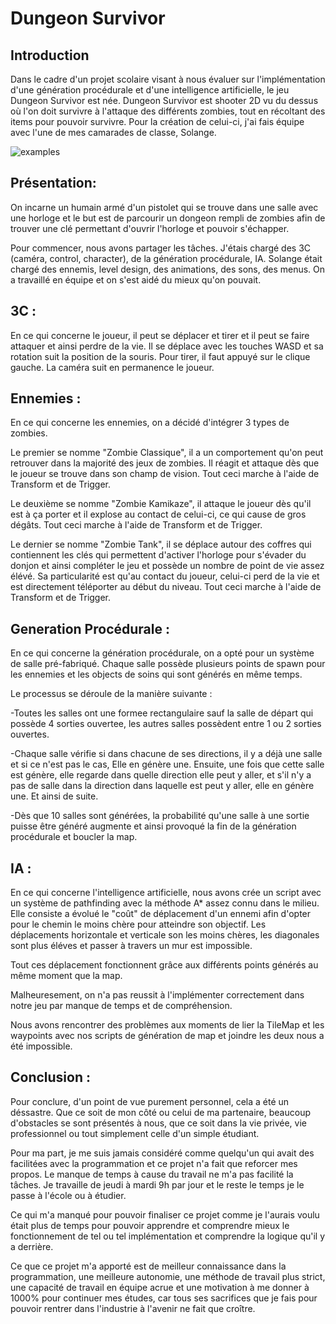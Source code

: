 # Dungeon Survivor

## Introduction

Dans le cadre d'un projet scolaire visant à nous évaluer sur l'implémentation d'une génération procédurale et d'une intelligence artificielle, le jeu Dungeon Survivor est née.
Dungeon Survivor est shooter 2D vu du dessus où l'on doit survivre à l'attaque des différents zombies, tout en récoltant des items pour pouvoir survivre.
Pour la création de celui-ci, j'ai fais équipe avec l'une de mes camarades de classe, Solange.

![examples](zCallMeZ.github.io/assets/gif/examples.png)

## Présentation:

On incarne un humain armé d'un pistolet qui se trouve dans une salle avec une horloge et le but est de parcourir un dongeon rempli de zombies afin de trouver une clé permettant d'ouvrir l'horloge et pouvoir s'échapper. 

Pour commencer, nous avons partager les tâches. J'étais chargé des 3C (caméra, control, character), de la génération procédurale, IA. Solange était chargé des ennemis, level design, des animations, des sons, des menus. On a travaillé en équipe et on s'est aidé du mieux qu'on pouvait.


## 3C :

En ce qui concerne le joueur, il peut se déplacer et tirer et il peut se faire attaquer et ainsi perdre de la vie. Il se déplace avec les touches WASD et sa rotation suit la position de la souris. Pour tirer, il faut appuyé sur le clique gauche.
La caméra suit en permanence le joueur.

## Ennemies : 

En ce qui concerne les ennemies, on a décidé d'intégrer 3 types de zombies.

Le premier se nomme "Zombie Classique", il a un comportement qu'on peut retrouver dans la majorité des jeux de zombies. Il réagit et attaque dès que le joueur se trouve dans son champ de vision. Tout ceci marche à l'aide de Transform et de Trigger. 

Le deuxième se nomme "Zombie Kamikaze", il attaque le joueur dès qu'il est à ça porter et il explose au contact de celui-ci, ce qui cause de gros dégâts. Tout ceci marche à l'aide de Transform et de Trigger. 

Le dernier se nomme "Zombie Tank", il se déplace autour des coffres qui contiennent les clés qui permettent d'activer l'horloge pour s'évader du donjon et ainsi compléter le jeu et possède un nombre de point de vie assez élévé. Sa particularité est qu'au contact du joueur, celui-ci perd de la vie et est directement téléporter au début du niveau. Tout ceci marche à l'aide de Transform et de Trigger.

## Generation Procédurale :

En ce qui concerne la génération procédurale, on a opté pour un système de salle pré-fabriqué. Chaque salle possède plusieurs points de spawn pour les ennemies et les objects de soins qui sont générés en même temps. 

Le processus se déroule de la manière suivante :

-Toutes les salles ont une formee rectangulaire sauf la salle de départ qui possède 4 sorties ouvertee, les autres salles possèdent entre 1 ou 2 sorties ouvertes.

-Chaque salle vérifie si dans chacune de ses directions, il y a déjà une salle et si ce n'est pas le cas, Elle en génère une. Ensuite, une fois que cette salle est génère, elle regarde dans quelle direction elle peut y aller, et s'il n'y a pas de salle dans la direction dans laquelle est peut y aller, elle en génère une. Et ainsi de suite.

-Dès que 10 salles sont générées, la probabilité qu'une salle à une sortie puisse être généré augmente et ainsi provoqué la fin de la génération procédurale et boucler la map.

## IA :

En ce qui concerne l'intelligence artificielle, nous avons crée un script avec un système de pathfinding avec la méthode A* assez connu dans le milieu. Elle consiste a évolué le "coût" de déplacement d'un ennemi afin d'opter pour le chemin le moins chère pour atteindre son objectif. Les déplacements horizontale et verticale son les moins chères, les diagonales sont plus éléves et passer à travers un mur est impossible. 

Tout ces déplacement fonctionnent grâce aux différents points générés au même moment que la map.

Malheuresement, on n'a pas reussit à l'implémenter correctement dans notre jeu par manque de temps et de compréhension.

Nous avons rencontrer des problèmes aux moments de lier la TileMap et les waypoints avec nos scripts de génération de map et joindre les deux nous a été impossible.

## Conclusion :

Pour conclure, d'un point de vue purement personnel, cela a été un déssastre. Que ce soit de mon côté ou celui de ma partenaire, beaucoup d'obstacles se sont présentés à nous, que ce soit dans la vie privée, vie professionnel ou tout simplement celle d'un simple étudiant.

Pour ma part, je me suis jamais considéré comme quelqu'un qui avait des facilitées avec la programmation et ce projet n'a fait que reforcer mes propos. Le manque de temps à cause du travail ne m'a pas facilité la tâches. 
Je travaille de jeudi à mardi 9h par jour et le reste le temps je le passe à l'école ou à étudier. 

Ce qui m'a manqué pour pouvoir finaliser ce projet comme je l'aurais voulu était plus de temps pour pouvoir apprendre et comprendre mieux le fonctionnement de tel ou tel implémentation et comprendre la logique qu'il y a derrière.

Ce que ce projet m'a apporté est de meilleur connaissance dans la programmation, une meilleure autonomie, une méthode de travail plus strict, une capacité de travail en équipe acrue et une motivation à me donner à 1000% pour continuer mes études, car tous ses sacrifices que je fais pour pouvoir rentrer dans l'industrie à l'avenir ne fait que croître.
